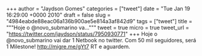 
+++
author = "Jaydson Gomes"
categories = ["tweet"]
date = "Tue Jan 19 16:29:00 +0000 2010"
draft = false
slug = "4984eabde88eac06a136b900ae5e814a3af842d9"
tags = ["tweet"]
title = """Hoje o @novo_submarino va..."""
tweet = true
micro = true
tweet_url = "https://twitter.com/jaydson/status/7950930771"
+++
Hoje o @novo_submarino vai dar 1 Netbook no twitter. Com 50 mil seguidores, será 1 Milestone! http://migre.me/gYt7 RT e aguardem.
